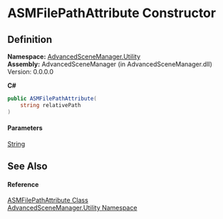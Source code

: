 # ASMFilePathAttribute Constructor

## Definition

**Namespace:** [AdvancedSceneManager.Utility](N_AdvancedSceneManager_Utility.md)\
**Assembly:** AdvancedSceneManager (in AdvancedSceneManager.dll) Version: 0.0.0.0

**C#**

```c#
public ASMFilePathAttribute(
	string relativePath
)
```

#### Parameters

&#x20; [String](https://learn.microsoft.com/dotnet/api/system.string)&#x20;

## See Also

#### Reference

[ASMFilePathAttribute Class](T_AdvancedSceneManager_Utility_ASMFilePathAttribute.md)\
[AdvancedSceneManager.Utility Namespace](N_AdvancedSceneManager_Utility.md)
